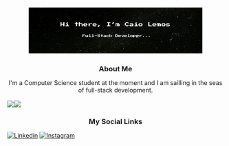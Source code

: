 
<p align="center"><img width="80%" alt="Hi there, I'm Caio Lemos" src="./gitgif.gif" /></p>


<h3 style="text-align: center; margin-bottom: 0;">About Me</h3>
<p align="center">I'm a Computer Science student at the moment and I am sailling in the seas of full-stack development.</p>




<a><img align="center" src="https://github-readme-stats.vercel.app/api?username=Caioledan&show_icons=true&theme=tokyonight&include_all_commits=true&rank_icon=github&hide_border=true"></a><a><img  align="center" height="195px" src="https://github-readme-stats.vercel.app/api/top-langs/?username=Caioledan&layout=compact&theme=tokyonight&hide_border=true"></a> 


<h3 style="text-align: center; margin-bottom: 0;">My Social Links</h3>

[![Linkedin](https://img.shields.io/badge/LinkedIn-0077B5?style=for-the-badge&logo=linkedin&logoColor=white)](https://www.linkedin.com/in/caio-lemos-dantas-08539124b/) [![Instagram](https://img.shields.io/badge/Instagram-E4405F?style=for-the-badge&logo=instagram&logoColor=white)](https://www.instagram.com/caio._.kyo/)